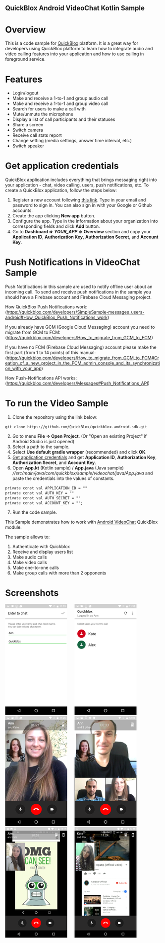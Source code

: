 <h2> QuickBlox Android VideoChat Kotlin Sample </h2>

# Overview

This is a code sample for [QuickBlox](http://quickblox.com/) platform.
It is a great way for developers using QuickBlox platform to learn how to integrate audio and video calling features into your application and how to use calling in foreground service.

# Features 
* Login/logout
* Make and receive a 1-to-1 and group audio call
* Make and receive a 1-to-1 and group video call
* Search for users to make a call with
* Mute/unmute the microphone
* Display a list of call participants and their statuses
* Share a screen
* Switch camera
* Receive call stats report
* Change setting (media settings, answer time interval, etc.)
* Switch speaker
# Get application credentials

QuickBlox application includes everything that brings messaging right into your application - chat, video calling, users, push notifications, etc. To create a     QuickBlox application, follow the steps below:

  1. Register a new account following [this link](https://admin.quickblox.com/signup). Type in your email and password to sign in. You can also sign in with your Google or Github accounts.  
  2. Create the app clicking **New app** button.  
  3. Configure the app. Type in the information about your organization into corresponding fields and click **Add** button.  
  4. Go to **Dashboard => _YOUR_APP_ => Overview** section and copy your **Application ID**, **Authorization Key**, **Authorization Secret**, and **Account Key**.  

# Push Notifications in VideoChat Sample

Push Notifications in this sample are used to notify offline user about an incoming call.
To send and receive push notifications in the sample you should have a Firebase account and Firebase Cloud Messaging project.

How QuickBlox Push Notifications work:
(https://quickblox.com/developers/SimpleSample-messages_users-android#How_QuickBlox_Push_Notifications_work)

If you already have GCM (Google Cloud Messaging) account you need to migrate from GCM to FCM:
(https://quickblox.com/developers/How_to_migrate_from_GCM_to_FCM)

If you have no FCM (Firebase Cloud Messaging) account please make the first part (from 1 to 14 points) of this manual:
(https://quickblox.com/developers/How_to_migrate_from_GCM_to_FCM#Creation_of_a_new_project_in_the_FCM_admin_console_and_its_synchronization_with_your_app)

How Push-Notifications API works:
(https://quickblox.com/developers/Messages#Push_Notifications_API)


# To run the Video Sample

  1. Clone the repository using the link below:

    git clone https://github.com/QuickBlox/quickblox-android-sdk.git

  2. Go to menu **File => Open Project**. (Or "Open an existing Project" if Android Studio is just opened)  
  3. Select a path to the sample.  
  4. Select **Use default gradle wrapper** (recommended) and click **OK**.  
  5. [Get application credentials](#get-application-credentials) and get **Application ID**, **Authorization Key**, **Authorization Secret**, and **Account Key**.  
  6. Open **App.kt** (Kotlin sample) / **App.java** (Java sample)
     *//src/main/java/com/quickblox/sample/videochat/java/App.java*
     and paste the credentials into the values of constants.  

    private const val APPLICATION_ID = ""
    private const val AUTH_KEY = ""
    private const val AUTH_SECRET = ""
    private const val ACCOUNT_KEY = "";

  7. Run the code sample.  

This Sample demonstrates how to work with [Android VideoChat](https://quickblox.com/developers/Sample-webrtc-android) QuickBlox module.

The sample allows to:

1. Authenticate with Quickblox  
2. Receive and display users list  
3. Make audio calls  
4. Make video calls  
5. Make one-to-one calls  
6. Make group calls with more than 2 opponents  

# Screenshots
<img src="screenshots/Login.png" width=200 />
&nbsp;&nbsp;&nbsp;&nbsp; <img src="screenshots/Users.png" width=200 />
&nbsp;&nbsp;&nbsp;&nbsp; <img src="screenshots/p2p.png" width=200 />
&nbsp;&nbsp;&nbsp;&nbsp; <img src="screenshots/Group.png" width=200 />
&nbsp;&nbsp;&nbsp;&nbsp; <img src="screenshots/Screenshare_picture.png" width=200 />
&nbsp;&nbsp;&nbsp;&nbsp; <img src="screenshots/Screenshare_youtube.png" width=200 />
